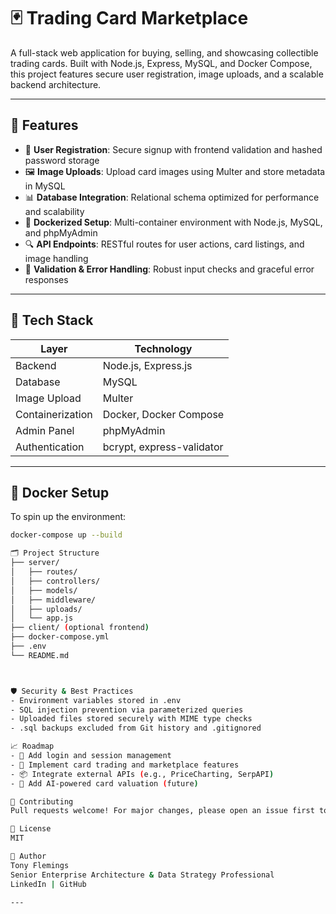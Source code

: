 # 🃏 Trading Card Marketplace

A full-stack web application for buying, selling, and showcasing collectible trading cards. Built with Node.js, Express, MySQL, and Docker Compose, this project features secure user registration, image uploads, and a scalable backend architecture.

---

## 🚀 Features

- 🔐 **User Registration**: Secure signup with frontend validation and hashed password storage
- 🖼️ **Image Uploads**: Upload card images using Multer and store metadata in MySQL
- 📊 **Database Integration**: Relational schema optimized for performance and scalability
- 🧱 **Dockerized Setup**: Multi-container environment with Node.js, MySQL, and phpMyAdmin
- 🔍 **API Endpoints**: RESTful routes for user actions, card listings, and image handling
- 🧪 **Validation & Error Handling**: Robust input checks and graceful error responses

---

## 🧰 Tech Stack

| Layer         | Technology                  |
|---------------|-----------------------------|
| Backend       | Node.js, Express.js         |
| Database      | MySQL                       |
| Image Upload  | Multer                      |
| Containerization | Docker, Docker Compose   |
| Admin Panel   | phpMyAdmin                  |
| Authentication| bcrypt, express-validator   |

---

## 🐳 Docker Setup

To spin up the environment:

```bash
docker-compose up --build

🗂️ Project Structure
├── server/
│   ├── routes/
│   ├── controllers/
│   ├── models/
│   ├── middleware/
│   ├── uploads/
│   └── app.js
├── client/ (optional frontend)
├── docker-compose.yml
├── .env
└── README.md



🛡️ Security & Best Practices
- Environment variables stored in .env
- SQL injection prevention via parameterized queries
- Uploaded files stored securely with MIME type checks
- .sql backups excluded from Git history and .gitignored

📈 Roadmap
- 🔄 Add login and session management
- 🛒 Implement card trading and marketplace features
- 📦 Integrate external APIs (e.g., PriceCharting, SerpAPI)
- 🧠 Add AI-powered card valuation (future)

🤝 Contributing
Pull requests welcome! For major changes, please open an issue first to discuss what you’d like to change.

📄 License
MIT

👤 Author
Tony Flemings
Senior Enterprise Architecture & Data Strategy Professional
LinkedIn | GitHub

---

